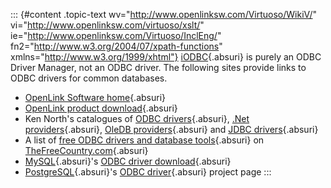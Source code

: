 ::: {#content .topic-text wv="http://www.openlinksw.com/Virtuoso/WikiV/" vi="http://www.openlinksw.com/virtuoso/xslt/" ie="http://www.openlinksw.com/Virtuoso/InclEng/" fn2="http://www.w3.org/2004/07/xpath-functions" xmlns="http://www.w3.org/1999/xhtml"}
[iODBC](http://www.iodbc.org){.absuri} is purely an ODBC Driver Manager,
not an ODBC driver. The following sites provide links to ODBC drivers
for common databases.

-   [OpenLink Software home](http://www.openlinksw.com/){.absuri}
-   [OpenLink product
    download](http://download.openlinksw.com/download/){.absuri}
-   Ken North\'s catalogues of [ODBC
    drivers](http://www.sqlsummit.com/ODBCVend.htm){.absuri}, [.Net
    providers](http://www.sqlsummit.com/DataProv.htm){.absuri}, [OleDB
    providers](http://www.sqlsummit.com/oledbven.htm){.absuri} and [JDBC
    drivers](http://www.sqlsummit.com/JDBCVend.htm){.absuri}
-   A list of [free ODBC drivers and database
    tools](http://www.thefreecountry.com/sourcecode/database.shtml){.absuri}
    on [TheFreeCountry.com](http://www.thefreecountry.com/){.absuri}
-   [MySQL](http://www.mysql.com/){.absuri}\'s [ODBC driver
    download](http://www.mysql.com/downloads/api-myodbc.html){.absuri}
-   [PostgreSQL](http://www.postgresql.org/){.absuri}\'s [ODBC
    driver](http://www.postgresql.org/ftp/odbc/versions/){.absuri}
    project page
:::
